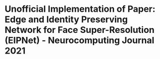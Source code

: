 # Unofficial Implementation of Paper: Edge and Identity Preserving Network for Face Super-Resolution (EIPNet)     - Neurocomputing Journal 2021 

